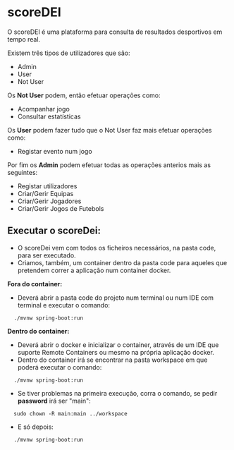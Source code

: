 # scoreDEI

O scoreDEI é uma plataforma para consulta de resultados desportivos em tempo real.

Existem três tipos de utilizadores que são:

- Admin
- User
- Not User

Os **Not User** podem, então efetuar operações como:

- Acompanhar jogo
- Consultar estatísticas

Os **User** podem fazer tudo que o Not User faz mais efetuar operações como:

- Registar evento num jogo

Por fim os **Admin** podem efetuar todas as operações anterios mais as seguintes:

- Registar utilizadores
- Criar/Gerir Equipas
- Criar/Gerir Jogadores
- Criar/Gerir Jogos de Futebols

## Executar o scoreDei:

- O scoreDei vem com todos os ficheiros necessários, na pasta code, para ser executado.
- Criamos, também, um container dentro da pasta code para aqueles que pretendem correr a aplicação num container docker.

**Fora do container:**

- Deverá abrir a pasta code do projeto num terminal ou num IDE com terminal e executar o comando:

```
  ./mvnw spring-boot:run
```

**Dentro do container:**

- Deverá abrir o docker e inicializar o container, através de um IDE que suporte Remote Containers ou mesmo na própria aplicação docker.
- Dentro do container irá se encontrar na pasta workspace em que poderá executar o comando:

```
  ./mvnw spring-boot:run
```

- Se tiver problemas na primeira execução, corra o comando, se pedir **password** irá ser "main":

```
  sudo chown -R main:main ../workspace
```

- E só depois:

```
  ./mvnw spring-boot:run
```

